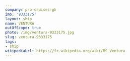 ```yaml
---
company: p-o-cruises-gb
imo: '9333175'
layout: ship
name: VENTURA
outOfScope: true
photo: /img/ventura-9333175.jpg
slug: ventura-9333175
tags:
- ship
wikipediaUrl: https://fr.wikipedia.org/wiki/MS_Ventura
---
```

